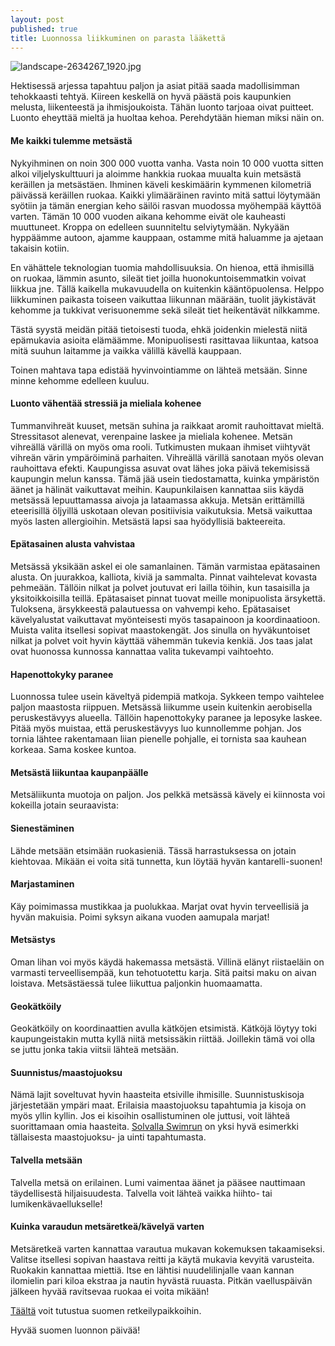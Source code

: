 ```yaml
---
layout: post
published: true
title: Luonnossa liikkuminen on parasta lääkettä
---
```

![landscape-2634267_1920.jpg]({{site.baseurl}}/media/landscape-2634267_1920.jpg)

Hektisessä arjessa tapahtuu paljon ja asiat pitää saada madollisimman tehokkaasti tehtyä. Kiireen keskellä on hyvä päästä pois
kaupunkien melusta, liikenteestä ja ihmisjoukoista. Tähän luonto tarjoaa oivat puitteet. Luonto eheyttää mieltä ja huoltaa 
kehoa. Perehdytään hieman miksi näin on. 


#### Me kaikki tulemme metsästä

Nykyihminen on noin 300 000 vuotta vanha. Vasta noin 10 000 vuotta sitten alkoi viljelyskulttuuri ja aloimme hankkia ruokaa 
muualta kuin metsästä keräillen ja metsästäen. Ihminen käveli keskimäärin kymmenen kilometriä päivässä keräillen ruokaa. 
Kaikki ylimääräinen ravinto mitä sattui löytymään syötiin ja tämän energian keho säilöi rasvan muodossa myöhempää käyttöä varten. 
Tämän 10 000 vuoden aikana kehomme eivät ole kauheasti muuttuneet. Kroppa on edelleen suunniteltu selviytymään. 
Nykyään hyppäämme autoon, ajamme kauppaan, ostamme mitä haluamme ja ajetaan takaisin kotiin. 

En vähättele teknologian tuomia mahdollisuuksia. On hienoa, että ihmisillä on ruokaa, lämmin asunto, sileät tiet joilla
huonokuntoisemmatkin voivat liikkua jne. Tällä kaikella mukavuudella on kuitenkin kääntöpuolensa. Helppo liikkuminen paikasta 
toiseen vaikuttaa liikunnan määrään, tuolit jäykistävät kehomme ja tukkivat verisuonemme sekä sileät tiet 
heikentävät nilkkamme. 

Tästä syystä meidän pitää tietoisesti tuoda, ehkä joidenkin mielestä niitä epämukavia asioita elämäämme.
Monipuolisesti rasittavaa liikuntaa, katsoa mitä suuhun laitamme ja vaikka välillä kävellä kauppaan. 

Toinen mahtava tapa edistää hyvinvointiamme on lähteä metsään. Sinne minne kehomme edelleen kuuluu. 


#### Luonto vähentää stressiä ja mieliala kohenee

Tummanvihreät kuuset, metsän suhina ja raikkaat aromit rauhoittavat mieltä. Stressitasot alenevat, 
verenpaine laskee ja mieliala kohenee. Metsän vihreällä värillä on myös oma rooli. Tutkimusten mukaan ihmiset viihtyvät 
vihreän värin ympäröiminä parhaiten. Vihreällä värillä sanotaan myös olevan rauhoittava efekti. Kaupungissa asuvat ovat 
lähes joka päivä tekemisissä kaupungin melun kanssa. Tämä jää usein tiedostamatta, kuinka ympäristön äänet ja hälinät 
vaikuttavat meihin. Kaupunkilaisen kannattaa siis käydä metsässä lepuuttamassa aivoja ja lataamassa akkuja. Metsän erittämillä 
eteerisillä öljyillä uskotaan olevan positiivisia vaikutuksia. Metsä vaikuttaa myös lasten allergioihin. Metsästä lapsi saa 
hyödyllisiä bakteereita.

	

#### Epätasainen alusta vahvistaa

Metsässä yksikään askel ei ole samanlainen. Tämän varmistaa epätasainen alusta. On juurakkoa, kalliota, kiviä ja sammalta.
Pinnat vaihtelevat kovasta pehmeään. Tällöin nilkat ja polvet joutuvat eri lailla töihin, kun tasaisilla ja yksitoikkoisilla 
teillä. Epätasaiset pinnat tuovat meille monipuolista ärsykettä. Tuloksena, ärsykkeestä palautuessa on vahvempi keho. 
Epätasaiset kävelyalustat vaikuttavat myönteisesti myös tasapainoon ja koordinaatioon. Muista valita itsellesi sopivat
maastokengät. Jos sinulla on hyväkuntoiset nilkat ja polvet voit hyvin käyttää vähemmän tukevia kenkiä. Jos taas jalat ovat 
huonossa kunnossa kannattaa valita tukevampi vaihtoehto.


#### Hapenottokyky paranee

Luonnossa tulee usein käveltyä pidempiä matkoja. Sykkeen tempo vaihtelee paljon maastosta riippuen. Metsässä liikumme usein kuitenkin aerobisella peruskestävyys alueella. Tällöin hapenottokyky paranee ja leposyke laskee. Pitää myös muistaa, että peruskestävyys luo kunnollemme pohjan. Jos tornia lähtee rakentamaan liian pienelle pohjalle, ei tornista saa kauhean korkeaa. Sama koskee kuntoa. 


#### Metsästä liikuntaa kaupanpäälle

Metsäliikunta muotoja on paljon. Jos pelkkä metsässä kävely ei kiinnosta voi kokeilla jotain seuraavista:

#### Sienestäminen
Lähde metsään etsimään ruokasieniä. Tässä harrastuksessa on jotain kiehtovaa. Mikään ei voita sitä tunnetta, kun löytää hyvän
kantarelli-suonen!

#### Marjastaminen
Käy poimimassa mustikkaa ja puolukkaa. Marjat ovat hyvin terveellisiä ja hyvän makuisia. Poimi syksyn aikana vuoden aamupala
marjat!

#### Metsästys
Oman lihan voi myös käydä hakemassa metsästä. Villinä elänyt riistaeläin on varmasti terveellisempää, kun tehotuotettu karja.
Sitä paitsi maku on aivan loistava. Metsästäessä tulee liikuttua paljonkin huomaamatta. 

#### Geokätköily 
Geokätköily on koordinaattien avulla kätköjen etsimistä. Kätköjä löytyy toki kaupungeistakin mutta kyllä niitä metsissäkin
riittää. Joillekin tämä voi olla se juttu jonka takia viitsii lähteä metsään.

#### Suunnistus/maastojuoksu
Nämä lajit soveltuvat hyvin haasteita etsiville ihmisille. Suunnistuskisoja järjestetään ympäri maat. Erilaisia maastojuoksu 
tapahtumia ja kisoja on myös yllin kyllin. Jos ei kisoihin osallistuminen ole juttusi, voit lähteä suorittamaan omia haasteita.
[Solvalla Swimrun](https://solvallaswimrun.com/) on yksi hyvä esimerkki tällaisesta maastojuoksu- ja uinti tapahtumasta.

#### Talvella metsään
Talvella metsä on erilainen. Lumi vaimentaa äänet ja pääsee nauttimaan täydellisestä hiljaisuudesta. Talvella voit lähteä 
vaikka hiihto- tai lumikenkävaellukselle!

   

#### Kuinka varaudun metsäretkeä/kävelyä varten

Metsäretkeä varten kannattaa varautua mukavan kokemuksen takaamiseksi. Valitse itsellesi sopivan haastava reitti ja käytä 
mukavia kevyitä varusteita. Ruokakin kannattaa miettiä. Itse en lähtisi nuudelilinjalle vaan kannan ilomielin pari kiloa 
ekstraa ja nautin hyvästä ruuasta. Pitkän vaelluspäivän jälkeen hyvää ravitsevaa ruokaa ei voita mikään! 

[Täältä](http://www.luontoon.fi/retkikohteet) voit tutustua suomen retkeilypaikkoihin.  

Hyvää suomen luonnon päivää!

